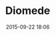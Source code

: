 ---
title: Diomede
layout: post
date: 2015-09-22 18:06
numero: 9
image: 9_diomede.png
thumb: 9_diomede.svg
wiki: https://it.wikipedia.org/wiki/Diomede
source: https://it.wikipedia.org/wiki/Diomede#/media/File:Diomedes_Glyptothek_Munich_304_n2.jpg
source-name: Wikimedia Commons
autore: luca corsato
social-autore: https://twitter.com/lucacorsato
social-idea: https://twitter.com/lucacorsato
idea: luca corsato
tags:
- uomo
- mitologia
- id. corsato
---